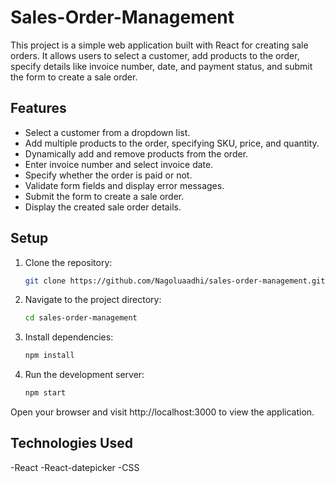 # Sales-Order-Management

This project is a simple web application built with React for creating sale orders. It allows users to select a customer, add products to the order, specify details like invoice number, date, and payment status, and submit the form to create a sale order.

## Features

- Select a customer from a dropdown list.
- Add multiple products to the order, specifying SKU, price, and quantity.
- Dynamically add and remove products from the order.
- Enter invoice number and select invoice date.
- Specify whether the order is paid or not.
- Validate form fields and display error messages.
- Submit the form to create a sale order.
- Display the created sale order details.

## Setup

1. Clone the repository:

   ```bash
   git clone https://github.com/Nagoluaadhi/sales-order-management.git
   
2. Navigate to the project directory:
   
   ```bash
   cd sales-order-management

3. Install dependencies:

   ```bash
   npm install

4. Run the development server:
   
   ```bash
   npm start
Open your browser and visit http://localhost:3000 to view the application.

## Technologies Used
-React
-React-datepicker
-CSS
